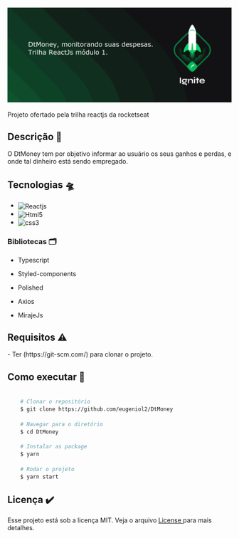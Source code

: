 <!-- <h1> 🚧README EM DESENVOLVIMENTO 🚧 </h1> -->


<h1 align="center">
  <img align="center" alt="IgniteModule1" src="https://github.com/eugeniol2/assets/blob/main/trilhaReactModulo1.png" />
</h1>


<p align="justify"> Projeto ofertado pela trilha reactjs da rocketseat </p>

<h2>Descrição 📝</h2>
<p> O DtMoney tem por objetivo informar ao usuário os seus ganhos e perdas, e onde tal dinheiro está sendo empregado.</p>


<h2>Tecnologias 🛸</h2>



<ul>
  <li><img align="center" alt="Reactjs" src="https://img.shields.io/badge/-ReactJs-61DAFB?logo=react&logoColor=white&style=plastic" /></li>
  <li><img align="center" alt="Html5" src="https://img.shields.io/badge/-HTML5-E34F26?logo=HTML5&logoColor=white&style=plastic" /></li>
  <li><img align="center" alt="css3" src="https://img.shields.io/badge/-CSS3-1572B6?logo=CSS3&logoColor=white&style=plastic" /></li>
</ul>

<h3>Bibliotecas 🗂️ </h3>
  <ul>
    <li><p> Typescript </p>
    <li><p> Styled-components </p>
    <li><p> Polished </p>
    <li><p> Axios </p>
    <li><p> MirajeJs </p>
  </ul>

<h2>Requisitos ⚠️ </h2>
- Ter (https://git-scm.com/) para clonar o projeto.



<h2> Como executar 🚀  </h2>

```bash

    # Clonar o repositório
    $ git clone https://github.com/eugeniol2/DtMoney

    # Navegar para o diretório
    $ cd DtMoney

    # Instalar as package
    $ yarn

    # Rodar o projeto
    $ yarn start
```

<h2> Licença ✔️ </h2>
Esse projeto está sob a licença MIT. Veja o arquivo <a href="https://github.com/eugeniol2/DtMoney/blob/main/LICENSE"> License </a> para mais detalhes.

##
